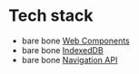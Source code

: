 # Tech stack
- bare bone [Web Components](https://github.com/WICG/webcomponents)
- bare bone [IndexedDB](https://www.w3.org/TR/IndexedDB/)
- bare bone [Navigation API](https://github.com/WICG/navigation-api)
